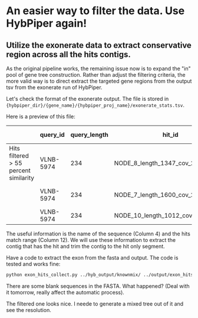 # An easier way to filter the data. Use HybPiper again!

Utilize the exonerate data to extract conservative region across all the hits contigs.
---

As the original pipeline works, the remaining issue now is to expand the "in" pool of gene tree construction. Rather than adjust the filtering criteria, the more valid way is to direct extract the targeted gene regions from the output tsv from the exonerate run of HybPiper.

Let's check the format of the exonerate output. The file is stored in `{hybpiper_dir}/{gene_name}/{hybpiper_proj_name}/exonerate_stats.tsv`.

Here is a preview of this file:

|                                       | query_id  | query_length | hit_id                            | query_HSP_range_limits_original | query_HSP_range_limits_trimmed | query_HSPFragment_ranges                                                       | hit_percent_similarity_original | hit_percent_similarity_trimmed | hit_strand | hit_HSP_range_limits_original | hit_HSP_range_limits_trimmed | hit_HSPFragment_ranges_original                                                              | hit_HSPFragment_ranges_trimmed                                                               | 3-prime_bases_trimmed |
|---------------------------------------|-----------|--------------|-----------------------------------|---------------------------------|--------------------------------|--------------------------------------------------------------------------------|---------------------------------|--------------------------------|------------|-------------------------------|------------------------------|----------------------------------------------------------------------------------------------|----------------------------------------------------------------------------------------------|-----------------------|
| Hits filtered > 55 percent similarity | VLNB-5974 | 234          | NODE_8_length_1347_cov_20.507377  | (0, 132)                        | (0, 132)                       | [(0, 5), (5, 21), (21, 34), (35, 68), (68, 132)]                               | 92.48                           | 92.48                          | 1          | (36, 1303)                    | (36, 1303)                   | [(36, 51), (290, 338), (468, 508), (603, 704), (1111, 1303)]                                 | [(36, 51), (290, 338), (468, 508), (603, 704), (1111, 1303)]                                 | N/A                   |
|                                       | VLNB-5974 | 234          | NODE_7_length_1600_cov_29.737950  | (2, 234)                        | (2, 234)                       | [(2, 21), (21, 34), (35, 68), (68, 132), (133, 165), (166, 204), (205,   234)] | 74.15                           | 74.15                          | -1         | (199, 1530)                   | (199, 1530)                  | [(1473, 1530), (1313, 1353), (1127, 1228), (770, 963), (594, 693), (395,   513), (199, 284)] | [(1473, 1530), (1313, 1353), (1127, 1228), (770, 963), (594, 693), (395,   513), (199, 284)] | N/A                   |
|                                       | VLNB-5974 | 234          | NODE_10_length_1012_cov_73.506215 | (0, 68)                         | (4, 68)                        | [(0, 21), (21, 34), (35, 68)]                                                  | 81.16                           | 86.15                          | 1          | (159, 546)                    | (171, 546)                   | [(159, 222), (303, 343), (445, 546)]                                                         | [(171, 222), (303, 343), (445, 546)]                                                         | N/A                   |

The useful information is the name of the sequence (Column 4) and the hits match range (Column 12). We will use these information to extract the contig that has the hit and trim the contig to the hit only segment.

Have a code to extract the exon from the fasta and output. The code is tested and works fine:

```bash
python exon_hits_collect.py ../hyb_output/knownmix/ ../output/exon_hits/
```

There are some blank sequences in the FASTA. What happened? (Deal with it tomorrow, really affect the automatic process).

The filtered one looks nice. I neede to generate a mixed tree out of it and see the resolution.

